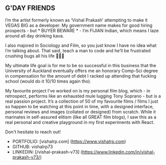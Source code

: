 ## G'DAY FRIENDS

I’m the artist formerly known as ‘Vishal Prakash’ attempting to make it VEGAS BIG as a developer. My government name makes for good hiring prospects - but * BUYER BEWARE * - I’m FIJIAN Indian, which means I laze around all day drinking kava.

I also majored in Sociology and Film, so you just know I have no idea what I’m talking about. That said, teach a man to code and he’ll be frustrated crushing bugs all his life 🤷🏾‍♂️

My ultimate life goal is for me to be so successful in this business that the University of Auckland eventually offers me an honorary Comp-Sci degree in compensation for the amount of debt I racked up attending that fucking school (would do it 10/10 times again tho).

My favourite project I’ve worked on is my personal film blog, which - in retrospect, performs like an exhausted mule lugging Tony Soprano - but is a real passion project. It’s a collection of 50 of my favourite films / films I just so happen to be watching at this point in time, with a designed interface, personal reviews and images (collated or designed) from scratch. While it marinates in self-assured elitism (like all GREAT film blogs), I saw this as a real personal and creative playground in my first experiments with React.

Don't hesitate to reach out!

- PORTFOLIO: [vishalrp.com] (https://www.vishalrp.com)
- GITHUB: vishalrp73
- LINKEDIN: [/vishal-prakash-v73] (https://www.linkedin.com/in/vishal-prakash-v73/)
